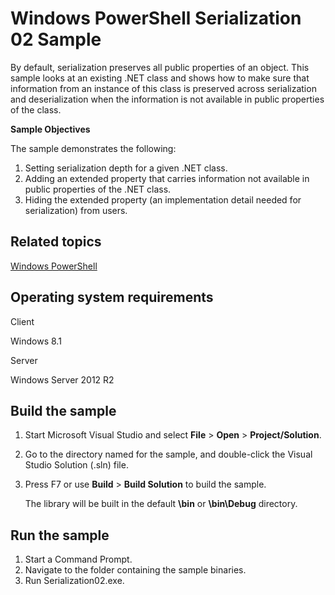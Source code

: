 Windows PowerShell Serialization 02 Sample
==========================================

By default, serialization preserves all public properties of an object. This sample looks at an existing .NET class and shows how to make sure that information from an instance of this class is preserved across serialization and deserialization when the information is not available in public properties of the class.

**Sample Objectives**

The sample demonstrates the following:

1.  Setting serialization depth for a given .NET class.
2.  Adding an extended property that carries information not available in public properties of the .NET class.
3.  Hiding the extended property (an implementation detail needed for serialization) from users.

Related topics
--------------

[Windows PowerShell](http://go.microsoft.com/fwlink/p/?linkid=178145)

Operating system requirements
-----------------------------

Client

Windows 8.1

Server

Windows Server 2012 R2

Build the sample
----------------

1.  Start Microsoft Visual Studio and select **File** \> **Open** \> **Project/Solution**.
2.  Go to the directory named for the sample, and double-click the Visual Studio Solution (.sln) file.
3.  Press F7 or use **Build** \> **Build Solution** to build the sample.

    The library will be built in the default **\\bin** or **\\bin\\Debug** directory.

Run the sample
--------------

1.  Start a Command Prompt.
2.  Navigate to the folder containing the sample binaries.
3.  Run Serialization02.exe.

